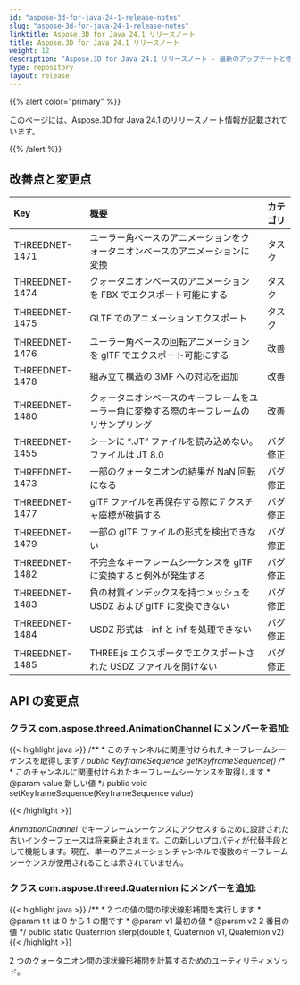 ```yaml
---
id: "aspose-3d-for-java-24-1-release-notes"
slug: "aspose-3d-for-java-24-1-release-notes"
linktitle: Aspose.3D for Java 24.1 リリースノート
title: Aspose.3D for Java 24.1 リリースノート
weight: 12
description: "Aspose.3D for Java 24.1 リリースノート - 最新のアップデートと修正。"
type: repository
layout: release
---
```


{{% alert color="primary" %}}

このページには、Aspose.3D for Java 24.1 のリリースノート情報が記載されています。

{{% /alert %}}
## **改善点と変更点**

|**Key**|**概要**|**カテゴリ**|
| :- | :- | :- |
| THREEDNET-1471 | ユーラー角ベースのアニメーションをクォータニオンベースのアニメーションに変換 | タスク |
| THREEDNET-1474 | クォータニオンベースのアニメーションを FBX でエクスポート可能にする | タスク |
| THREEDNET-1475 | GLTF でのアニメーションエクスポート | タスク |
| THREEDNET-1476 | ユーラー角ベースの回転アニメーションを glTF でエクスポート可能にする | 改善 |
| THREEDNET-1478 | 組み立て構造の 3MF への対応を追加 | 改善 |
| THREEDNET-1480 | クォータニオンベースのキーフレームをユーラー角に変換する際のキーフレームのリサンプリング | 改善 |
| THREEDNET-1455 | シーンに “.JT” ファイルを読み込めない。ファイルは JT 8.0 | バグ修正 |
| THREEDNET-1473 | 一部のクォータニオンの結果が NaN 回転になる | バグ修正 |
| THREEDNET-1477 | glTF ファイルを再保存する際にテクスチャ座標が破損する | バグ修正 |
| THREEDNET-1479 | 一部の glTF ファイルの形式を検出できない | バグ修正 |
| THREEDNET-1482 | 不完全なキーフレームシーケンスを glTF に変換すると例外が発生する | バグ修正 |
| THREEDNET-1483 | 負の材質インデックスを持つメッシュを USDZ および glTF に変換できない | バグ修正 |
| THREEDNET-1484 | USDZ 形式は -inf と inf を処理できない | バグ修正 |
| THREEDNET-1485 | THREE.js エクスポータでエクスポートされた USDZ ファイルを開けない | バグ修正 |


## API の変更点 ##

### クラス **com.aspose.threed.AnimationChannel** にメンバーを追加:

{{< highlight java >}}
    /**
     * このチャンネルに関連付けられたキーフレームシーケンスを取得します
     */
    public KeyframeSequence getKeyframeSequence()
    /**
     * このチャンネルに関連付けられたキーフレームシーケンスを取得します
     * @param value 新しい値
     */
    public void setKeyframeSequence(KeyframeSequence value)

{{< /highlight >}}


*AnimationChannel* でキーフレームシーケンスにアクセスするために設計された古いインターフェースは将来廃止されます。この新しいプロパティが代替手段として機能します。現在、単一のアニメーションチャンネルで複数のキーフレームシーケンスが使用されることは示されていません。


### クラス **com.aspose.threed.Quaternion** にメンバーを追加:

{{< highlight java >}}
    /**
     * 2 つの値の間の球状線形補間を実行します
     * @param t t は 0 から 1 の間です
     * @param v1 最初の値
     * @param v2 2 番目の値
     */
    public static Quaternion slerp(double t, Quaternion v1, Quaternion v2)
{{< /highlight >}}

2 つのクォータニオン間の球状線形補間を計算するためのユーティリティメソッド。